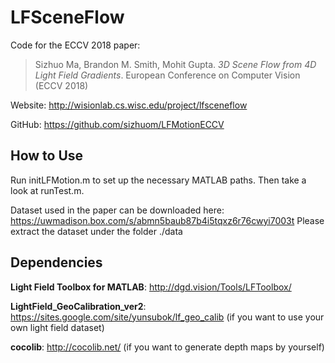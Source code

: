 # LFSceneFlow
Code for the ECCV 2018 paper:

>Sizhuo Ma, Brandon M. Smith, Mohit Gupta. _3D Scene Flow from 4D Light Field Gradients_. European Conference on Computer Vision (ECCV 2018)

Website: http://wisionlab.cs.wisc.edu/project/lfsceneflow

GitHub: https://github.com/sizhuom/LFMotionECCV

## How to Use
Run initLFMotion.m to set up the necessary MATLAB paths. Then take a look at runTest.m.

Dataset used in the paper can be downloaded here: https://uwmadison.box.com/s/abmn5baub87b4i5tqxz6r76cwyi7003t
Please extract the dataset under the folder ./data

## Dependencies
__Light Field Toolbox for MATLAB__: http://dgd.vision/Tools/LFToolbox/

__LightField_GeoCalibration_ver2__: https://sites.google.com/site/yunsubok/lf_geo_calib (if you want to use your own light field dataset)

__cocolib__: http://cocolib.net/ (if you want to generate depth maps by yourself)
